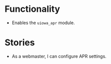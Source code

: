 # Functionality
* Enables the `uiowa_apr` module.

# Stories
* As a webmaster, I can configure APR settings.
